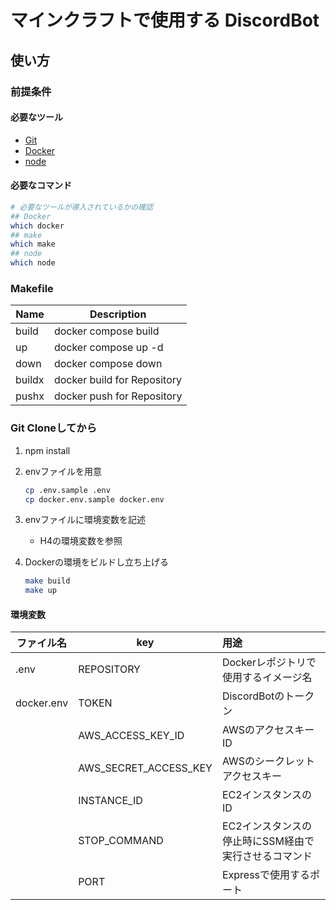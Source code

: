 # マインクラフトで使用する DiscordBot

## 使い方

### 前提条件

#### 必要なツール

- [Git](https://git-scm.com/downloads)
- [Docker](https://docs.docker.com/engine/installation/)
- [node](https://nodejs.org/ja/)

#### 必要なコマンド

```sh
# 必要なツールが導入されているかの確認
## Docker
which docker
## make
which make
## node
which node
```

### Makefile

| Name   | Description                 |
| ------ | --------------------------- |
| build  | docker compose build        |
| up     | docker compose up -d        |
| down   | docker compose down         |
| buildx | docker build for Repository |
| pushx  | docker push for Repository  |

### Git Cloneしてから
1. npm install
2. envファイルを用意
	```sh
	cp .env.sample .env
	cp docker.env.sample docker.env
	```
	
3. envファイルに環境変数を記述
	- H4の環境変数を参照
4. Dockerの環境をビルドし立ち上げる
	```sh
	make build
	make up
	```

#### 環境変数

|   ファイル名   |   key   |    用途  |
| ---- | ---- | :--- |
| .env | REPOSITORY | Dockerレポジトリで使用するイメージ名 |
| docker.env | TOKEN | DiscordBotのトークン |
|      | AWS_ACCESS_KEY_ID | AWSのアクセスキーID |
| | AWS_SECRET_ACCESS_KEY | AWSのシークレットアクセスキー |
| | INSTANCE_ID | EC2インスタンスのID |
|  | STOP_COMMAND | EC2インスタンスの停止時にSSM経由で実行させるコマンド |
| | PORT | Expressで使用するポート |

